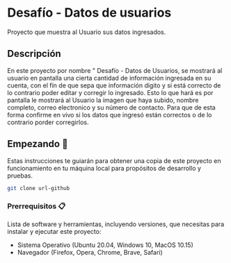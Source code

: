 # Desafío - Datos de usuarios

Proyecto que muestra al Usuario sus datos ingresados.

## Descripción

En este proyecto por nombre " Desafío - Datos de Usuarios, se mostrará al usuario en pantalla una cierta cantidad de información ingresada en su cuenta, con el fín de que sepa que información digito y si está correcto de lo contrario poder editar y corregir lo ingresado. Esto lo que hará es por pantalla le mostrará al Usuario la imagen que haya subido, nombre completo, correo electronico y su número de contacto. Para que de esta forma confirme en vivo si los datos que ingresó están correctos o de lo contrario porder corregirlos.

## Empezando 🚀

Estas instrucciones te guiarán para obtener una copia de este proyecto en funcionamiento en tu máquina local para propósitos de desarrollo y pruebas.

```bash
git clone url-github
```

### Prerrequisitos 📋

Lista de software y herramientas, incluyendo versiones, que necesitas para instalar y ejecutar este proyecto:

- Sistema Operativo (Ubuntu 20.04, Windows 10, MacOS 10.15)
- Navegador (Firefox, Opera, Chrome, Brave, Safari)
